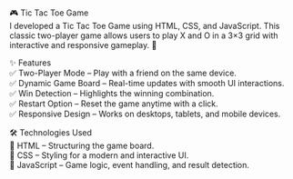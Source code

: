 🎮 Tic Tac Toe Game <br>
I developed a Tic Tac Toe Game using HTML, CSS, and JavaScript. This classic two-player game allows users to play X and O in a 3×3 grid with interactive and responsive gameplay. 🚀

✨ Features <br>
✅ Two-Player Mode – Play with a friend on the same device. <br>
✅ Dynamic Game Board – Real-time updates with smooth UI interactions. <br>
✅ Win Detection – Highlights the winning combination. <br>
✅ Restart Option – Reset the game anytime with a click. <br>
✅ Responsive Design – Works on desktops, tablets, and mobile devices. <br>

🛠 Technologies Used <br>
🔹 HTML – Structuring the game board. <br>
🔹 CSS – Styling for a modern and interactive UI. <br>
🔹 JavaScript – Game logic, event handling, and result detection. <br>
